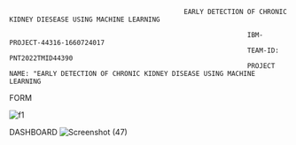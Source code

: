                                                 EARLY DETECTION OF CHRONIC KIDNEY DIESEASE USING MACHINE LEARNING     
 
                                                                IBM-PROJECT-44316-1660724017
                                                                TEAM-ID: PNT2022TMID44390
                                                                PROJECT NAME: "EARLY DETECTION OF CHRONIC KIDNEY DISEASE USING MACHINE LEARNING
                                                               
         
        

   FORM

![f1](https://user-images.githubusercontent.com/106505341/200131263-b437a3cb-fc49-4248-8a38-a435921b395e.png)

   DASHBOARD
   ![Screenshot (47)](https://user-images.githubusercontent.com/106505341/201278687-588c21b9-0408-4ea0-97d4-6d5e9cfa1d38.png)
